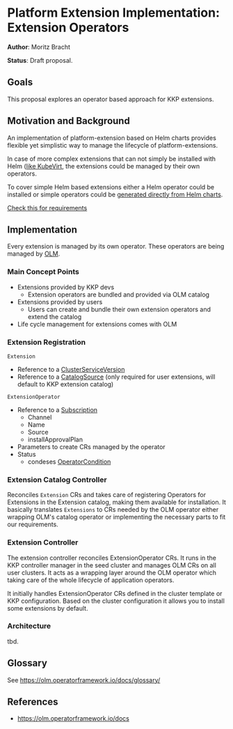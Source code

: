 # Platform Extension Implementation: Extension Operators

**Author**: Moritz Bracht

**Status**: Draft proposal.

## Goals

This proposal explores an operator based approach for KKP extensions.

## Motivation and Background

An implementation of platform-extension based on Helm charts provides flexible yet simplistic way to
manage the lifecycle of platform-extensions.

In case of more complex extensions that can not simply be installed with Helm ([like
KubeVirt](https://kubevirt.io/user-guide/operations/installation/), the extensions could be managed
by their own operators.

To cover simple Helm based extensions either a Helm operator could be installed or simple operators
could be [generated directly from Helm
charts](https://sdk.operatorframework.io/docs/building-operators/helm/tutorial/).

[Check this for requirements](./platform-extensions.md#requirements-for-implementations)

## Implementation

Every extension is managed by its own operator. These operators are being managed by
[OLM](https://olm.operatorframework.io/).

### Main Concept Points

* Extensions provided by KKP devs
  * Extension operators are bundled and provided via OLM catalog
* Extensions provided by users
  * Users can create and bundle their own extension operators and extend the
	catalog
* Life cycle management for extensions comes with OLM

### Extension Registration

`Extension`
* Reference to a
  [ClusterServiceVersion](https://olm.operatorframework.io/docs/concepts/crds/clusterserviceversion/)
* Reference to a [CatalogSource](https://olm.operatorframework.io/docs/concepts/crds/catalogsource/)
  (only required for user extensions, will default to KKP extension catalog)

`ExtensionOperator`
* Reference to a [Subscription](https://olm.operatorframework.io/docs/concepts/crds/subscription/)
  * Channel
  * Name
  * Source
  * installApprovalPlan
* Parameters to create CRs managed by the operator
* Status
  * condeses [OperatorCondition](https://olm.operatorframework.io/docs/concepts/crds/operatorcondition/)

### Extension Catalog Controller

Reconciles `Extension` CRs and takes care of registering Operators for Extensions in the Extension
catalog, making them available for installation.  It basically translates `Extensions` to CRs needed
by the OLM operator either wrapping OLM's catalog operator or implementing the necessary parts to
fit our requirements.

### Extension Controller

The extension controller reconciles ExtensionOperator CRs. It runs in the KKP controller manager in
the seed cluster and manages OLM CRs on all user clusters. It acts as a wrapping layer around the
OLM operator which taking care of the whole lifecycle of application operators.

It initially handles ExtensionOperator CRs defined in the cluster template or KKP configuration.
Based on the cluster configuration it allows you to install some extensions by default.

### Architecture

tbd.

## Glossary

See https://olm.operatorframework.io/docs/glossary/

## References

* https://olm.operatorframework.io/docs

